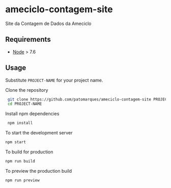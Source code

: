 # ameciclo-contagem-site
Site da Contagem de Dados da Ameciclo

## Requirements

* [Node](https://nodejs.org) > 7.6

## Usage

Substitute `PROJECT-NAME` for your project name.

Clone the repository

```sh
 git clone https://github.com/patomarques/ameciclo-contagem-site PROJECT-NAME
 cd PROJECT-NAME
```

Install npm dependencies

```sh
 npm install 
```

To start the development server

```sh
npm start
```

To build for production

```sh
npm run build
```

To preview the production build
```sh
npm run preview
```
